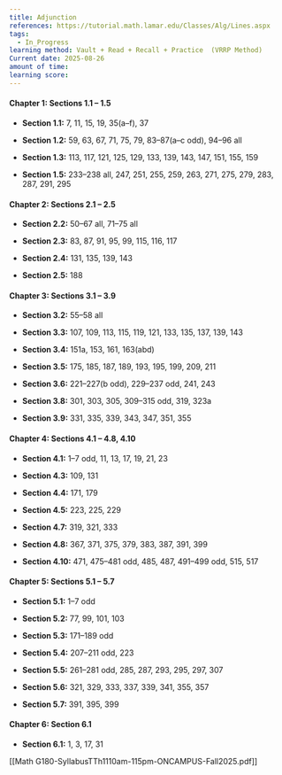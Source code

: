 ```yaml
---
title: Adjunction
references: https://tutorial.math.lamar.edu/Classes/Alg/Lines.aspx
tags:
  - In_Progress
learning method: Vault + Read + Recall + Practice  (VRRP Method)
Current date: 2025-08-26
amount of time:
learning score:
---
```


#### Chapter 1: Sections 1.1 – 1.5

- **Section 1.1:** 7, 11, 15, 19, 35(a–f), 37
    
- **Section 1.2:** 59, 63, 67, 71, 75, 79, 83–87(a–c odd), 94–96 all
    
- **Section 1.3:** 113, 117, 121, 125, 129, 133, 139, 143, 147, 151, 155, 159
    
- **Section 1.5:** 233–238 all, 247, 251, 255, 259, 263, 271, 275, 279, 283, 287, 291, 295




#### Chapter 2: Sections 2.1 – 2.5

- **Section 2.2:** 50–67 all, 71–75 all
    
- **Section 2.3:** 83, 87, 91, 95, 99, 115, 116, 117
    
- **Section 2.4:** 131, 135, 139, 143
    
- **Section 2.5:** 188
    

#### Chapter 3: Sections 3.1 – 3.9

- **Section 3.2:** 55–58 all
    
- **Section 3.3:** 107, 109, 113, 115, 119, 121, 133, 135, 137, 139, 143
    
- **Section 3.4:** 151a, 153, 161, 163(abd)
    
- **Section 3.5:** 175, 185, 187, 189, 193, 195, 199, 209, 211
    
- **Section 3.6:** 221–227(b odd), 229–237 odd, 241, 243
    
- **Section 3.8:** 301, 303, 305, 309–315 odd, 319, 323a
    
- **Section 3.9:** 331, 335, 339, 343, 347, 351, 355
    

#### Chapter 4: Sections 4.1 – 4.8, 4.10

- **Section 4.1:** 1–7 odd, 11, 13, 17, 19, 21, 23
    
- **Section 4.3:** 109, 131
    
- **Section 4.4:** 171, 179
    
- **Section 4.5:** 223, 225, 229
    
- **Section 4.7:** 319, 321, 333
    
- **Section 4.8:** 367, 371, 375, 379, 383, 387, 391, 399
    
- **Section 4.10:** 471, 475–481 odd, 485, 487, 491–499 odd, 515, 517
    

#### Chapter 5: Sections 5.1 – 5.7

- **Section 5.1:** 1–7 odd
    
- **Section 5.2:** 77, 99, 101, 103
    
- **Section 5.3:** 171–189 odd
    
- **Section 5.4:** 207–211 odd, 223
    
- **Section 5.5:** 261–281 odd, 285, 287, 293, 295, 297, 307
    
- **Section 5.6:** 321, 329, 333, 337, 339, 341, 355, 357
    
- **Section 5.7:** 391, 395, 399
    

#### Chapter 6: Section 6.1

- **Section 6.1:** 1, 3, 17, 31
    
[[Math G180-SyllabusTTh1110am-115pm-ONCAMPUS-Fall2025.pdf]]